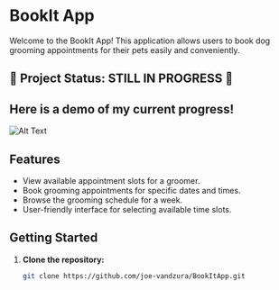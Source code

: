 # BookIt App

Welcome to the BookIt App! This application allows users to book dog grooming appointments for their pets easily and conveniently.

## :construction: Project Status: STILL IN PROGRESS :construction:

## Here is a demo of my current progress!

![Alt Text](/static/img/BookIt_demo.gif)


## Features

- View available appointment slots for a groomer.
- Book grooming appointments for specific dates and times.
- Browse the grooming schedule for a week.
- User-friendly interface for selecting available time slots.

## Getting Started

1. **Clone the repository:**
   ```bash
   git clone https://github.com/joe-vandzura/BookItApp.git
